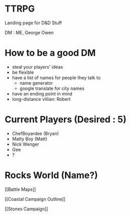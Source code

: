 # TTRPG

Landing page for D&D Stuff

DM : ME, George Owen

# How to be a good DM

- steal your players' ideas
- be flexible
- have a list of names for people they talk to
    - name generator
    - google translate for city names
- have an ending point in mind
- long-distance villian: Robert

# Current Players (Desired : 5)

- ChefBoyardee (Bryan)
- Matty Boy (Matt)
- Nick Wenger
- Gee
- ?

# Rocks World (Name?)

[[Battle Maps]]

[[Coastal Campaign Outline]]

[[Stones Campaign]]